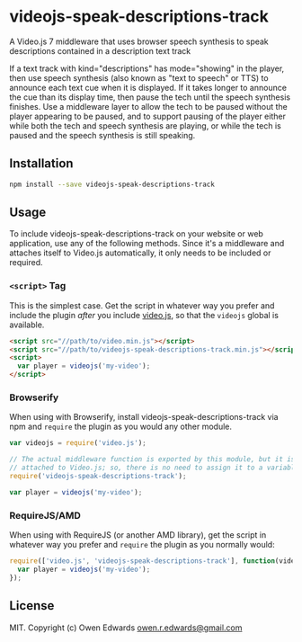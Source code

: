 # videojs-speak-descriptions-track

A Video.js 7 middleware that uses browser speech synthesis to speak descriptions contained in a description text track

If a text track with kind="descriptions" has mode="showing" in the player, then use speech synthesis (also known as "text to speech" or TTS) to announce each text cue when it is displayed. If it takes longer to announce the cue than its display time, then pause the tech until the speech synthesis finishes. Use a middleware layer to allow the tech to be paused without the player appearing to be paused, and to support pausing of the player either while both the tech and speech synthesis are playing, or while the tech is paused and the speech synthesis is still speaking.

## Installation

```sh
npm install --save videojs-speak-descriptions-track
```

## Usage

To include videojs-speak-descriptions-track on your website or web application, use any of the following methods.
Since it's a middleware and attaches itself to Video.js automatically,
it only needs to be included or required.

### `<script>` Tag

This is the simplest case. Get the script in whatever way you prefer and include the plugin _after_ you include [video.js][videojs], so that the `videojs` global is available.

```html
<script src="//path/to/video.min.js"></script>
<script src="//path/to/videojs-speak-descriptions-track.min.js"></script>
<script>
  var player = videojs('my-video');
</script>
```

### Browserify

When using with Browserify, install videojs-speak-descriptions-track via npm and `require` the plugin as you would any other module.

```js
var videojs = require('video.js');

// The actual middleware function is exported by this module, but it is also
// attached to Video.js; so, there is no need to assign it to a variable.
require('videojs-speak-descriptions-track');

var player = videojs('my-video');
```

### RequireJS/AMD

When using with RequireJS (or another AMD library), get the script in whatever way you prefer and `require` the plugin as you normally would:

```js
require(['video.js', 'videojs-speak-descriptions-track'], function(videojs) {
  var player = videojs('my-video');
});
```

## License

MIT. Copyright (c) Owen Edwards <owen.r.edwards@gmail.com>


[videojs]: http://videojs.com/
